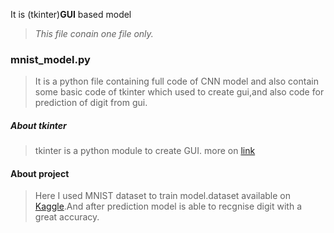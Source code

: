 It is (tkinter)**GUI** based model

> *This file conain one file only.*
### mnist_model.py

> It is a python file containing full code of CNN model and also contain some basic code of tkinter which used to create gui,and also code for prediction of digit from gui.
##### About tkinter
> tkinter is a python module to create GUI.
more on [link](https://docs.python.org/2/library/tkinter.html)

#### About project
> Here I used MNIST dataset to train model.dataset available on [Kaggle](https://www.kaggle.com/).And after prediction model is able to recgnise digit with a  great accuracy.
